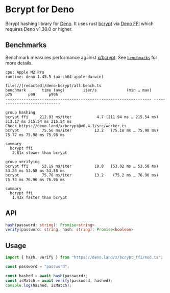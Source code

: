 # Bcrypt for Deno

Bcrypt hashing library for [Deno](https://deno.land). It uses rust
[bcrypt](https://crates.io/crates/bcrypt) via
[Deno FFI](https://deno.land/manual@v1.30.0/runtime/ffi_api) which requires Deno
v1.30.0 or higher.

## Benchmarks

Benchmark measures performance against [x/bcrypt](https://deno.land/x/bcrypt).
See [`benchmarks`](./src/all.bench.ts) for more details.

```
cpu: Apple M2 Pro
runtime: deno 1.45.5 (aarch64-apple-darwin)

file://[redacted]/deno-bcrypt/all.bench.ts
benchmark       time (avg)        iter/s             (min … max)       p75       p99      p995
---------------------------------------------------------------- -----------------------------

group hashing
bcrypt ffi     212.93 ms/iter           4.7 (211.94 ms … 215.54 ms) 213.17 ms 215.54 ms 215.54 ms
Check https://deno.land/x/bcrypt@v0.4.1/src/worker.ts
bcrypt          75.56 ms/iter          13.2   (75.18 ms … 75.98 ms) 75.77 ms 75.98 ms 75.98 ms

summary
  bcrypt ffi
   2.81x slower than bcrypt

group verifying
bcrypt ffi      53.19 ms/iter          18.8   (53.02 ms … 53.58 ms) 53.23 ms 53.58 ms 53.58 ms
bcrypt          75.78 ms/iter          13.2    (75.2 ms … 76.96 ms) 75.73 ms 76.96 ms 76.96 ms

summary
  bcrypt ffi
   1.43x faster than bcrypt
```

## API

```ts
hash(password: string): Promise<string>
verify(password: string, hash: string): Promise<boolean>
```

## Usage

```ts
import { hash, verify } from "https://deno.land/x/bcrypt_ffi/mod.ts";

const password = "password";

const hashed = await hash(password);
const isMatch = await verify(password, hashed);
console.log(hashed, isMatch);
```
